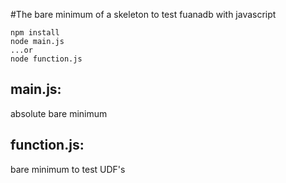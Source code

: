 #The bare minimum of a skeleton to test fuanadb with javascript

```
npm install
node main.js
...or
node function.js
```

## main.js: 
absolute bare minimum

## function.js:
bare minimum to test UDF's
